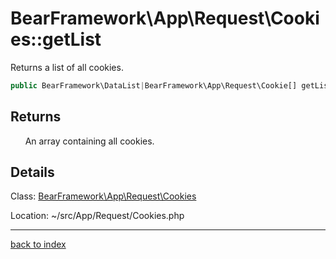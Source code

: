 # BearFramework\App\Request\Cookies::getList

Returns a list of all cookies.

```php
public BearFramework\DataList|BearFramework\App\Request\Cookie[] getList ( void )
```

## Returns

&nbsp;&nbsp;&nbsp;&nbsp;&nbsp;&nbsp;An array containing all cookies.

## Details

Class: [BearFramework\App\Request\Cookies](bearframework.app.request.cookies.class.md)

Location: ~/src/App/Request/Cookies.php

---

[back to index](index.md)

